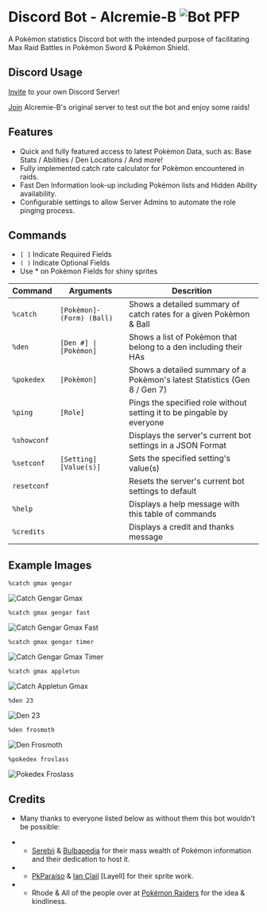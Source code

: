 # Discord Bot - Alcremie-B ![Bot PFP](https://raphgg.github.io/den-bot/data/icons/botpfp.png)
A Pokèmon statistics Discord bot with the intended purpose of facilitating Max Raid Battles in Pokèmon Sword & Pokèmon Shield.

## Discord Usage
[Invite](https://discordapp.com/api/oauth2/authorize?client_id=663505910580248587&permissions=334888256&scope=bot) to your own Discord Server!

[Join](https://discordapp.com/invite/pokemonraiders) Alcremie-B's original server to test out the bot and enjoy some raids!

## Features 
* Quick and fully featured access to latest Pokèmon Data, such as: Base Stats / Abilities / Den Locations / And more!
* Fully implemented catch rate calculator for Pokèmon encountered in raids.
* Fast Den Information look-up including Pokémon lists and Hidden Ability availability.
* Configurable settings to allow Server Admins to automate the role pinging process.

## Commands
* `[ ]` Indicate Required Fields
* `( )` Indicate Optional Fields
* Use * on Pokèmon Fields for shiny sprites

| Command       | Arguments                | Descrition                                                                 |
|---------------|--------------------------|----------------------------------------------------------------------------|
| `%catch`      | `[Pokèmon]-(Form) (Ball)`| Shows a detailed summary of catch rates for a given Pokèmon & Ball         |
| `%den`        | `[Den #] \| [Pokèmon]`   | Shows a list of Pokèmon that belong to a den including their HAs           |
| `%pokedex`    | `[Pokèmon]`              | Shows a detailed summary of a Pokèmon's latest Statistics (Gen 8 / Gen 7)  |
| `%ping`       | `[Role]`                 | Pings the specified role without setting it to be pingable by everyone     |
| `%showconf`   |                          | Displays the server's current bot settings in a JSON Format                |
| `%setconf`    | `[Setting] [Value(s)]`   | Sets the specified setting's value(s)                                      |
| `resetconf`   |                          | Resets the server's current bot settings to default                        |
| `%help`       |                          | Displays a help message with this table of commands                        |
| `%credits`    |                          | Displays a credit and thanks message                                       |


## Example Images
`%catch gmax gengar`

![Catch Gengar Gmax](https://raphgg.github.io/den-bot/data/readme/catchgengargmax.png)

`%catch gmax gengar fast`

![Catch Gengar Gmax Fast](https://raphgg.github.io/den-bot/data/readme/catchgengarfast.png)

`%catch gmax gengar timer`

![Catch Gengar Gmax Timer](https://raphgg.github.io/den-bot/data/readme/catchgengartimer.png)

`%catch gmax appletun`

![Catch Appletun Gmax](https://raphgg.github.io/den-bot/data/readme/catchappletungmax.png)

`%den 23`

![Den 23](https://raphgg.github.io/den-bot/data/readme/den23.png)

`%den frosmoth`

![Den Frosmoth](https://raphgg.github.io/den-bot/data/readme/denfrosmoth.png)

`%pokedex froslass`

![Pokedex Froslass](https://raphgg.github.io/den-bot/data/readme/pokedexfroslass.png)

## Credits
* Many thanks to everyone listed below as without them this bot wouldn't be possible:
- * [Serebii](https://Serebii.net) & [Bulbapedia](https://bulbapedia.bulbagarden.net/) for their mass wealth of Pokémon information and their dedication to host it.
- * [PkParaíso](https://pkparaiso.com) & [Ian Clail](https://www.smogon.com/forums/threads/sun-moon-sprite-project.3577711/) [Layell] for their sprite work.
- * Rhode & All of the people over at [Pokémon Raiders](https://discordapp.com/invite/pokemonraiders) for the idea & kindliness.